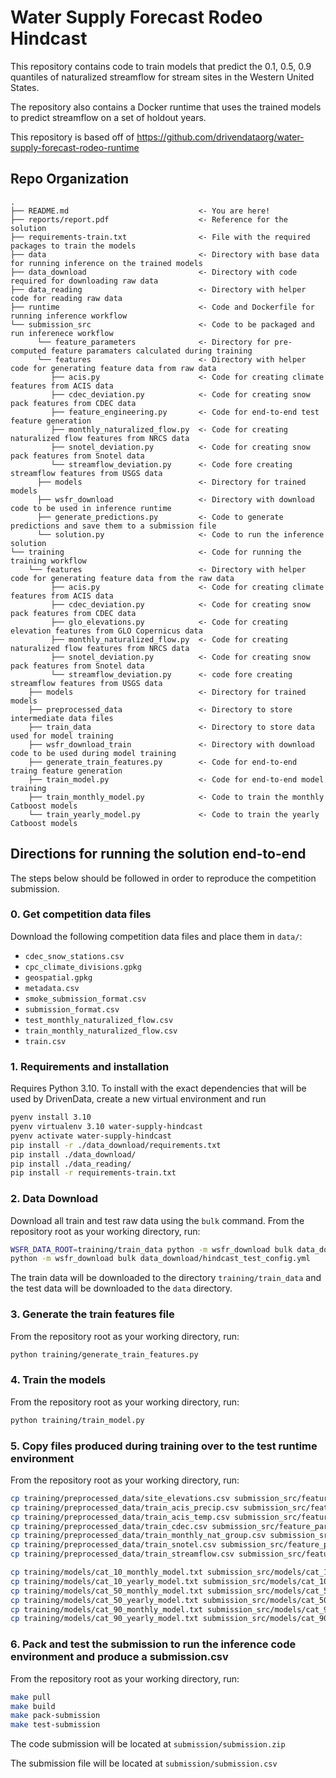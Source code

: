 # Water Supply Forecast Rodeo Hindcast

This repository contains code to train models that predict the 0.1, 0.5, 0.9 quantiles of naturalized streamflow for stream sites
in the Western United States.

The repository also contains a Docker runtime that uses the trained models to predict streamflow on a set of holdout years.

This repository is based off of https://github.com/drivendataorg/water-supply-forecast-rodeo-runtime

## Repo Organization

```
.
├── README.md                             <- You are here!
├── reports/report.pdf                    <- Reference for the solution
├── requirements-train.txt                <- File with the required packages to train the models
├── data                                  <- Directory with base data for running inference on the trained models
├── data_download                         <- Directory with code required for downloading raw data
├── data_reading                          <- Directory with helper code for reading raw data
├── runtime                               <- Code and Dockerfile for running inference workflow
└── submission_src                        <- Code to be packaged and run inferenece workflow
      └── feature_parameters              <- Directory for pre-computed feature paramaters calculated during training
      └── features                        <- Directory with helper code for generating feature data from raw data
         ├── acis.py                      <- Code for creating climate features from ACIS data
         ├── cdec_deviation.py            <- Code for creating snow pack features from CDEC data
         ├── feature_engineering.py       <- Code for end-to-end test feature generation
         ├── monthly_naturalized_flow.py  <- Code for creating naturalized flow features from NRCS data
         ├── snotel_deviation.py          <- Code for creating snow pack features from Snotel data
         └── streamflow_deviation.py      <- Code fore creating streamflow features from USGS data
      ├── models                          <- Directory for trained models
      ├── wsfr_download                   <- Directory with download code to be used in inference runtime
      ├── generate_predictions.py         <- Code to generate predictions and save them to a submission file
      └── solution.py                     <- Code to run the inference solution
└── training                              <- Code for running the training workflow
    └── features                          <- Directory with helper code for generating feature data from the raw data
         ├── acis.py                      <- Code for creating climate features from ACIS data
         ├── cdec_deviation.py            <- Code for creating snow pack features from CDEC data
         ├── glo_elevations.py            <- Code for creating elevation features from GLO Copernicus data
         ├── monthly_naturalized_flow.py  <- Code for creating naturalized flow features from NRCS data
         ├── snotel_deviation.py          <- Code for creating snow pack features from Snotel data
         └── streamflow_deviation.py      <- code fore creating streamflow features from USGS data
    ├── models                            <- Directory for trained models
    ├── preprocessed_data                 <- Directory to store intermediate data files
    ├── train_data                        <- Directory to store data used for model training
    ├── wsfr_download_train               <- Directory with download code to be used during model training
    ├── generate_train_features.py        <- Code for end-to-end traing feature generation
    ├── train_model.py                    <- Code for end-to-end model training
    ├── train_monthly_model.py            <- Code to train the monthly Catboost models
    └── train_yearly_model.py             <- Code to train the yearly Catboost models
```

## Directions for running the solution end-to-end
The steps below should be followed in order to reproduce the competition submission.

### 0. Get competition data files

Download the following competition data files and place them in `data/`:

- `cdec_snow_stations.csv`
- `cpc_climate_divisions.gpkg`
- `geospatial.gpkg`
- `metadata.csv`
- `smoke_submission_format.csv`
- `submission_format.csv`
- `test_monthly_naturalized_flow.csv`
- `train_monthly_naturalized_flow.csv`
- `train.csv`

### 1. Requirements and installation

Requires Python 3.10. To install with the exact dependencies that will be used by DrivenData, create a new virtual environment and run

```bash
pyenv install 3.10
pyenv virtualenv 3.10 water-supply-hindcast
pyenv activate water-supply-hindcast
pip install -r ./data_download/requirements.txt
pip install ./data_download/
pip install ./data_reading/
pip install -r requirements-train.txt
```

### 2. Data Download

Download all train and test raw data using the `bulk` command. From the repository root as your working directory, run:

```bash
WSFR_DATA_ROOT=training/train_data python -m wsfr_download bulk data_download/hindcast_train_config.yml
python -m wsfr_download bulk data_download/hindcast_test_config.yml
```

The train data will be downloaded to the directory `training/train_data` and the test data will be downloaded to the `data` directory.

### 3. Generate the train features file

From the repository root as your working directory, run:

```bash
python training/generate_train_features.py
```

### 4. Train the models

From the repository root as your working directory, run:

```bash
python training/train_model.py
```

### 5. Copy files produced during training over to the test runtime environment

From the repository root as your working directory, run:

```bash
cp training/preprocessed_data/site_elevations.csv submission_src/feature_parameters/site_elevations.csv
cp training/preprocessed_data/train_acis_precip.csv submission_src/feature_parameters/train_acis_precip.csv
cp training/preprocessed_data/train_acis_temp.csv submission_src/feature_parameters/train_acis_temp.csv
cp training/preprocessed_data/train_cdec.csv submission_src/feature_parameters/train_cdec.csv
cp training/preprocessed_data/train_monthly_nat_group.csv submission_src/feature_parameters/train_monthly_nat_group.csv
cp training/preprocessed_data/train_snotel.csv submission_src/feature_parameters/train_snotel.csv
cp training/preprocessed_data/train_streamflow.csv submission_src/feature_parameters/train_streamflow.csv

cp training/models/cat_10_monthly_model.txt submission_src/models/cat_10_monthly_model.txt
cp training/models/cat_10_yearly_model.txt submission_src/models/cat_10_yearly_model.txt
cp training/models/cat_50_monthly_model.txt submission_src/models/cat_50_monthly_model.txt
cp training/models/cat_50_yearly_model.txt submission_src/models/cat_50_yearly_model.txt
cp training/models/cat_90_monthly_model.txt submission_src/models/cat_90_monthly_model.txt
cp training/models/cat_90_yearly_model.txt submission_src/models/cat_90_yearly_model.txt
```

### 6. Pack and test the submission to run the inference code environment and produce a submission.csv

From the repository root as your working directory, run:

```bash
make pull
make build
make pack-submission
make test-submission
```

The code submission will be located at `submission/submission.zip`

The submission file will be located at `submission/submission.csv`

